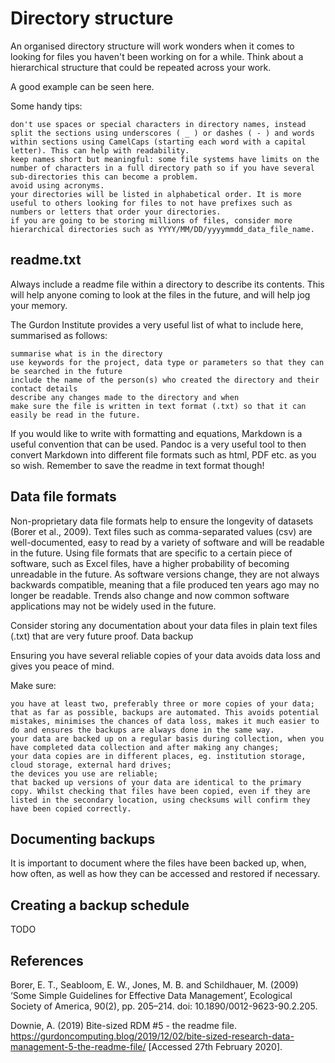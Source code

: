 # Directory structure #

An organised directory structure will work wonders when it comes to looking for files you haven't been working on for a while. Think about a hierarchical structure that could be repeated across your work.

A good example can be seen here.

Some handy tips:

    don't use spaces or special characters in directory names, instead split the sections using underscores ( _ ) or dashes ( - ) and words within sections using CamelCaps (starting each word with a capital letter). This can help with readability.
    keep names short but meaningful: some file systems have limits on the number of characters in a full directory path so if you have several sub-directories this can become a problem.
    avoid using acronyms.
    your directories will be listed in alphabetical order. It is more useful to others looking for files to not have prefixes such as numbers or letters that order your directories.
    if you are going to be storing millions of files, consider more hierarchical directories such as YYYY/MM/DD/yyyymmdd_data_file_name.

## readme.txt ##

Always include a readme file within a directory to describe its contents. This will help anyone coming to look at the files in the future, and will help jog your memory.

The Gurdon Institute provides a very useful list of what to include here, summarised as follows:

    summarise what is in the directory
    use keywords for the project, data type or parameters so that they can be searched in the future
    include the name of the person(s) who created the directory and their contact details
    describe any changes made to the directory and when
    make sure the file is written in text format (.txt) so that it can easily be read in the future.

If you would like to write with formatting and equations, Markdown is a useful convention that can be used. Pandoc is a very useful tool to then convert Markdown into different file formats such as html, PDF etc. as you so wish. Remember to save the readme in text format though!

## Data file formats ##

Non-proprietary data file formats help to ensure the longevity of datasets (Borer et al., 2009). Text files such as comma-separated values (csv) are well-documented, easy to read by a variety of software and will be readable in the future. Using file formats that are specific to a certain piece of software, such as Excel files, have a higher probability of becoming unreadable in the future. As software versions change, they are not always backwards compatible, meaning that a file produced ten years ago may no longer be readable. Trends also change and now common software applications may not be widely used in the future.

Consider storing any documentation about your data files in plain text files (.txt) that are very future proof.
Data backup

Ensuring you have several reliable copies of your data avoids data loss and gives you peace of mind.

Make sure:

    you have at least two, preferably three or more copies of your data;
    that as far as possible, backups are automated. This avoids potential mistakes, minimises the chances of data loss, makes it much easier to do and ensures the backups are always done in the same way.
    your data are backed up on a regular basis during collection, when you have completed data collection and after making any changes;
    your data copies are in different places, eg. institution storage, cloud storage, external hard drives;
    the devices you use are reliable;
    that backed up versions of your data are identical to the primary copy. Whilst checking that files have been copied, even if they are listed in the secondary location, using checksums will confirm they have been copied correctly.

## Documenting backups ##
It is important to document where the files have been backed up, when, how often, as well as how they can be accessed and restored if necessary.

 ## Creating a backup schedule ##
TODO

## References ##

Borer, E. T., Seabloom, E. W., Jones, M. B. and Schildhauer, M. (2009) ‘Some Simple Guidelines for Effective Data Management’, Ecological Society of America, 90(2), pp. 205–214. doi: 10.1890/0012-9623-90.2.205.

Downie, A. (2019) Bite-sized RDM #5 - the readme file. https://gurdoncomputing.blog/2019/12/02/bite-sized-research-data-management-5-the-readme-file/ [Accessed 27th February 2020].